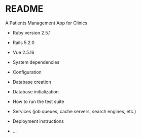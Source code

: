 # README

A Patients Management App for Clinics

* Ruby version 2.5.1
* Rails 5.2.0
* Vue 2.5.16

* System dependencies

* Configuration

* Database creation

* Database initialization

* How to run the test suite

* Services (job queues, cache servers, search engines, etc.)

* Deployment instructions

* ...
